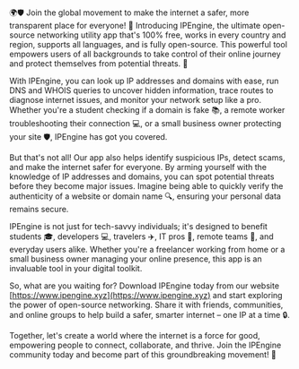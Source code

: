 🌍🛡️ Join the global movement to make the internet a safer, more transparent place for everyone! 🚀 Introducing IPEngine, the ultimate open-source networking utility app that's 100% free, works in every country and region, supports all languages, and is fully open-source. This powerful tool empowers users of all backgrounds to take control of their online journey and protect themselves from potential threats. 💪

With IPEngine, you can look up IP addresses and domains with ease, run DNS and WHOIS queries to uncover hidden information, trace routes to diagnose internet issues, and monitor your network setup like a pro. Whether you're a student checking if a domain is fake 📚, a remote worker troubleshooting their connection 💻, or a small business owner protecting your site 🛡️, IPEngine has got you covered.

But that's not all! Our app also helps identify suspicious IPs, detect scams, and make the internet safer for everyone. By arming yourself with the knowledge of IP addresses and domains, you can spot potential threats before they become major issues. Imagine being able to quickly verify the authenticity of a website or domain name 🔍, ensuring your personal data remains secure.

IPEngine is not just for tech-savvy individuals; it's designed to benefit students 🎓, developers 💻, travelers ✈️, IT pros 💼, remote teams 👥, and everyday users alike. Whether you're a freelancer working from home or a small business owner managing your online presence, this app is an invaluable tool in your digital toolkit.

So, what are you waiting for? Download IPEngine today from our website [https://www.ipengine.xyz](https://www.ipengine.xyz) and start exploring the power of open-source networking. Share it with friends, communities, and online groups to help build a safer, smarter internet – one IP at a time 🔒.

Together, let's create a world where the internet is a force for good, empowering people to connect, collaborate, and thrive. Join the IPEngine community today and become part of this groundbreaking movement! 🌟